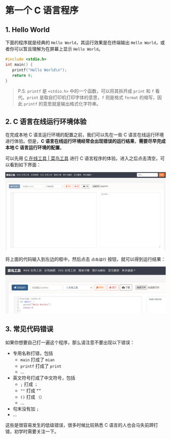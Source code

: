 # 第一个 C 语言程序

## 1. Hello World

下面的程序就是经典的 `Hello World`，其运行效果是在终端输出 `Hello World`，或者你可以暂且理解为在屏幕上显示 `Hello World`。
``` C
#include <stdio.h>
int main() {
   printf("Hello World\n");
   return 0;
}
```

> P.S. `printf` 是 `<stdio.h>` 中的一个函数，可以将其拆开成 `print` 和 `f` 看代。`print` 是取自打印机打印字体的意思，`f` 则是格式 `format` 的缩写，因此 `printf` 的意思就是输出格式化字符串。

## 2. C 语言在线运行环境体验

在完成本地 C 语言运行环境的配置之前，我们可以先在一些 C 语言在线运行环境进行体验。但是，**C 语言在线运行环境经常会出现错误的运行结果**，**需要尽早完成本地 C 语言运行环境的配置**。

可以先用 [C 在线工具 | 菜鸟工具](https://c.runoob.com/compile/11/) 进行 C 语言程序的体验。进入之后点击清空，可以看到如下界面：

![image-20230903153802588](graph/image-20230903153802588.png)

将上面的代码输入到左边的框中，然后点击 `点击运行` 按钮，就可以得到运行结果：

![image-20230903154045780](graph/image-20230903154045780.png)

## 3. 常见代码错误

如果你想要自己打一遍这个程序，那么请注意不要出现以下错误：

- 专用名称打错，包括
    - `main` 打成了 `mian`
    - `printf` 打成了 `print`
    - ...
- 英文符号打成了中文符号，包括
    - `;` 打成 `；`
    - `""` 打成 `“”`
    - `()` 打成 `（）`
    - ...
- 句末没有加 `;`
- ...

这些是很容易发生的低级错误，很多时候比较熟悉 C 语言的人也会马失前蹄打错，初学时需要关注一下。